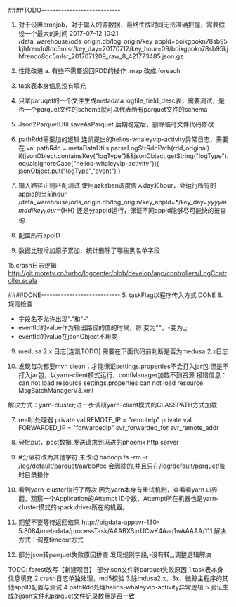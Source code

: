 

####TODO----------------------------

1. 对于设置cronjob，对于输入的源数据，最终生成时间无法准确把握，需要假设一个最大的时间
 2017-07-12 10:21 /data_warehouse/ods_origin.db/log_origin/key_appId=boikgpokn78sb95kjhfrendo8dc5mlsr/key_day=20170712/key_hour=09/boikgpokn78sb95kjhfrendo8dc5mlsr_2017071209_raw_8_421773485.json.gz

2. 性能改进
a. 有些不需要返回RDD的操作
.map 改成.foreach

3. task表本身信息没有填充

4. 只拿paruqet的一个文件生成metadata.logfile_field_desc表，需要测试，是否一个parquet文件的schema就可以代表所有parquet文件的schema


11. Json2ParquetUtil.saveAsParquet 后期稳定后，删除临时文件代码修改

17. pathRdd需要加的逻辑
连凯提出的helios-whaleyvip-activity异常日志，需要在
val pathRdd = metaDataUtils.parseLogStrRddPath(rdd_original)
if(jsonObject.containsKey("logType")&&jsonObject.getString("logType").equalsIgnoreCase("helios-whaleyvip-activity")){
        jsonObject.put("logType","event")
      }

12. 输入路径正则匹配测试
 使用azkaban调度传入day和hour，会运行所有的appid的当前hour
 /data_warehouse/ods_origin.db/log_origin/key_appId=*/key_day=${yyyymmdd}/key_hour=${HH}
 还是分appId运行，保证不同appId能够尽可能快的被查询
 
13. 配置所有appID

14. 数据比较增加原子累加、统计删除了哪些黑名单字段

15.crash日志逻辑
http://git.moretv.cn/turbo/logcenter/blob/develop/app/controllers/LogController.scala

####DONE----------------------------
5. taskFlag以程序传入方式 DONE
8. 规则检查
* 字段名不允许出现"."和"-"
* eventId的value作为输出路径的值的时候，将.变为""，-变为_;
* eventId的value在jsonObject不用变

9. medusa 2.x 日志[连凯TODO]
需要在下面代码前判断是否为medusa 2.x日志
 
1. 发现每次都要mvn clean；才能保证settings.properties不会打入jar包
  但是不打入jar包，以yarn-client模式运行，confManager加载不到资源
报错信息：
can not load resource settings.properties
can not load resource MsgBatchManagerV3.xml

解决方式：yarn-cluster;进一步调研yarn-client模式的CLASSPATH方式加载

7. realIp处理器
  private val REMOTE_IP = "remoteIp"
  private val FORWARDED_IP = "forwardedIp"
  svr_forwarded_for
  svr_remote_addr

13. 分批put，post数据,发送请求到冯进的phoenix http server

14. #分隔符改为其他字符
未改动
hadoop fs -rm -r /log/default/parquet/aa/bb#cc 会删除的,并且只在/log/default/parquet/临时目录操作

15. 看到yarn-cluster执行了两次
    因为yarn本身有重试机制，查看看yarn ui界面，观察一个Application的Attempt ID个数，Attempt所在机器也是yarn-cluster模式的spark driver所在的机器。

16. 期望不要等待返回结果
http://bigdata-appsvr-130-5:8084/metadata/processTask/AAABXSxrUCwK4Aaq1wAAAAA/111
解决方式：调整timeout方式

17. 部分json转parquet失败原因排查
  发现规则字段,-没有转_,调整逻辑解决

TODO:
forest改写【新建项目】
部分json文件转parquet失败原因
         1.task表本身信息填充
         2.crash日志单独处理，md5校验
         3.除mdusa2.x、3x、微鲸主程序的其他appID配置与测试
         4.pathRdd处理helios-whaleyvip-activity异常逻辑
         5.验证生成的json文件和parquet文件记录数量是否一致